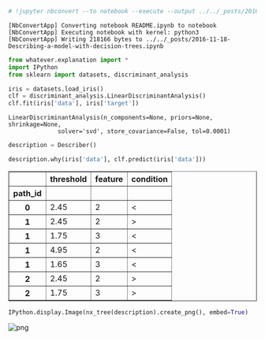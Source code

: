 

```python
# !jupyter nbconvert --to notebook --execute --output ../../_posts/2016-11-18-Describing-a-model-with-decision-trees.ipynb README.ipynb
```

    [NbConvertApp] Converting notebook README.ipynb to notebook
    [NbConvertApp] Executing notebook with kernel: python3
    [NbConvertApp] Writing 218166 bytes to ../../_posts/2016-11-18-Describing-a-model-with-decision-trees.ipynb



```python
from whatever.explanation import *
import IPython
from sklearn import datasets, discriminant_analysis
```


```python
iris = datasets.load_iris()
clf = discriminant_analysis.LinearDiscriminantAnalysis()
clf.fit(iris['data'], iris['target'])
```




    LinearDiscriminantAnalysis(n_components=None, priors=None, shrinkage=None,
                  solver='svd', store_covariance=False, tol=0.0001)




```python
description = Describer()

description.why(iris['data'], clf.predict(iris['data']))
```




<div>
<table border="1" class="dataframe">
  <thead>
    <tr style="text-align: right;">
      <th></th>
      <th>threshold</th>
      <th>feature</th>
      <th>condition</th>
    </tr>
    <tr>
      <th>path_id</th>
      <th></th>
      <th></th>
      <th></th>
    </tr>
  </thead>
  <tbody>
    <tr>
      <th>0</th>
      <td>2.45</td>
      <td>2</td>
      <td>&lt;</td>
    </tr>
    <tr>
      <th>1</th>
      <td>2.45</td>
      <td>2</td>
      <td>&gt;</td>
    </tr>
    <tr>
      <th>1</th>
      <td>1.75</td>
      <td>3</td>
      <td>&lt;</td>
    </tr>
    <tr>
      <th>1</th>
      <td>4.95</td>
      <td>2</td>
      <td>&lt;</td>
    </tr>
    <tr>
      <th>1</th>
      <td>1.65</td>
      <td>3</td>
      <td>&lt;</td>
    </tr>
    <tr>
      <th>2</th>
      <td>2.45</td>
      <td>2</td>
      <td>&gt;</td>
    </tr>
    <tr>
      <th>2</th>
      <td>1.75</td>
      <td>3</td>
      <td>&gt;</td>
    </tr>
  </tbody>
</table>
</div>




```python
IPython.display.Image(nx_tree(description).create_png(), embed=True)
```




![png](README_files/README_4_0.png)




```python

```
